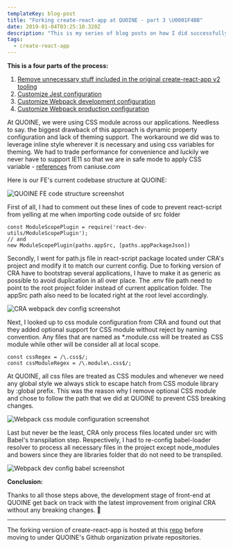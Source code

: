 ```yaml
---
templateKey: blog-post
title: "Forking create-react-app at QUOINE - part 3 \U0001F4BB"
date: 2019-01-04T03:25:10.320Z
description: "This is my series of blog posts on how I did successfully transition from the ejected version of the create-react-app version 1 to forking version of create-react-app v2 specifically at QUOINE. \U0001F60A"
tags:
  - create-react-app
---
```

**This is a four parts of the process:**

1. [Remove unnecessary stuff included in the original create-react-app v2 tooling](https://namnguyen.design/blog/2019-01-04-forking-create-react-app-at-quoine-part-1-%F0%9F%92%BB/)
2. [Customize Jest configuration](https://namnguyen.design/blog/2019-01-04-forking-create-react-app-at-quoine-part-2-%F0%9F%92%BB/)
3. [Customize Webpack development configuration](https://namnguyen.design/blog/2019-01-04-forking-create-react-app-at-quoine-part-3-%F0%9F%92%BB/)
4. [Customize Webpack production configuration](https://namnguyen.design/blog/2019-01-04-forking-create-react-app-at-quoine-part-4-%F0%9F%92%BB/)

At QUOINE, we were using CSS module across our applications. Needless to say. the biggest drawback of this approach is dynamic property configuration and lack of theming support. The workaround we did was to leverage inline style wherever it is necessary and using css variables for theming. We had to trade performance for convenience and luckily we never have to support IE11 so that we are in safe mode to apply CSS variable - [references](https://caniuse.com/#search=CSS%20Variables) from caniuse.com

Here is our FE's current codebase structure at QUOINE:

![QUOINE FE code structure screenshot](/img/quoine-fe-code-structure.png "QUOINE FE code structure")



First of all, I had to comment out these lines of code to prevent react-script from yelling at me when importing code outside of src folder

```
const ModuleScopePlugin = require('react-dev-utils/ModuleScopePlugin');
// and
new ModuleScopePlugin(paths.appSrc, [paths.appPackageJson])
```

Secondly, I went for path.js file in react-script package located under CRA's project and modify it to match our current config. Due to forking version of CRA have to bootstrap several applications, I have to make it as generic as possible to avoid duplication in all over place. The .env file path need to point to the root project folder instead of current application folder. The appSrc path also need to be located right at the root level accordingly.

![CRA webpack dev config screenshot](/img/cra-webpack-dev-config.png "CRA webpack dev config")

Next, I looked up to css module configuration from CRA and found out that they added optional support for CSS module without reject by naming convention. Any files that are named as *.module.css will be treated as CSS module while other will be consider all at local scope.

```
const cssRegex = /\.css$/;
const cssModuleRegex = /\.module\.css$/;
```

At QUOINE, all css files are treated as CSS modules and whenever we need any global style we always stick to escape hatch from CSS module library by :global prefix. This was the reason why I remove optional CSS module and chose to follow the path that we did at QUOINE to prevent CSS breaking changes.

![Webpack css module configuration screenshot](/img/cra-css-module.png "Webpack css module configuration")

Last but never be the least, CRA only process files located under src with Babel's transpilation step. Respectively, I had to re-config babel-loader resolver to process all necessary files in the project except node_modules and bowers since they are libraries folder that do not need to be transpiled.

![Webpack dev config babel screenshot](/img/cra-webpack-dev-config-babel.png "Webpack dev config babel")

**Conclusion:**

Thanks to all those steps above, the development stage of front-end at QUOINE get back on track with the latest improvement from original CRA without any breaking changes. 🎉

- - -

The forking version of create-react-app is hosted at this [repo](https://github.com/willnguyen1312/cra-fork) before moving to under QUOINE's Github organization private repositories.

